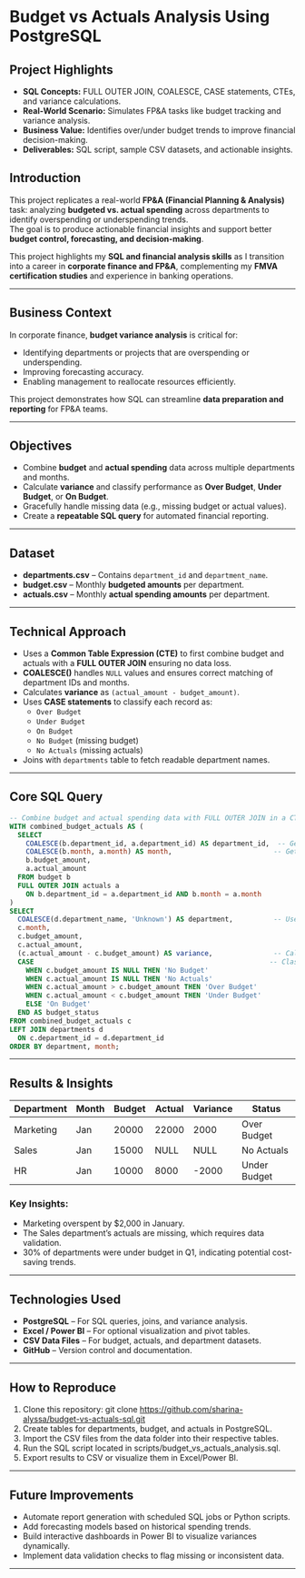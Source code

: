 # Budget vs Actuals Analysis Using PostgreSQL

## Project Highlights 
- **SQL Concepts:** FULL OUTER JOIN, COALESCE, CASE statements, CTEs, and variance calculations.  
- **Real-World Scenario:** Simulates FP&A tasks like budget tracking and variance analysis.  
- **Business Value:** Identifies over/under budget trends to improve financial decision-making.  
- **Deliverables:** SQL script, sample CSV datasets, and actionable insights.

## Introduction
This project replicates a real-world **FP&A (Financial Planning & Analysis)** task: analyzing **budgeted vs. actual spending** across departments to identify overspending or underspending trends.  
The goal is to produce actionable financial insights and support better **budget control, forecasting, and decision-making**.  

This project highlights my **SQL and financial analysis skills** as I transition into a career in **corporate finance and FP&A**, complementing my **FMVA certification studies** and experience in banking operations.

---

## Business Context
In corporate finance, **budget variance analysis** is critical for:
- Identifying departments or projects that are overspending or underspending.
- Improving forecasting accuracy.
- Enabling management to reallocate resources efficiently.
  
This project demonstrates how SQL can streamline **data preparation and reporting** for FP&A teams.

---

## Objectives
- Combine **budget** and **actual spending** data across multiple departments and months.
- Calculate **variance** and classify performance as **Over Budget**, **Under Budget**, or **On Budget**.
- Gracefully handle missing data (e.g., missing budget or actual values).
- Create a **repeatable SQL query** for automated financial reporting.

---

## Dataset
- **departments.csv** – Contains `department_id` and `department_name`.
- **budget.csv** – Monthly **budgeted amounts** per department.
- **actuals.csv** – Monthly **actual spending amounts** per department.

---

## Technical Approach
- Uses a **Common Table Expression (CTE)** to first combine budget and actuals with a **FULL OUTER JOIN** ensuring no data loss.
- **COALESCE()** handles `NULL` values and ensures correct matching of department IDs and months.
- Calculates **variance** as `(actual_amount - budget_amount)`.
- Uses **CASE statements** to classify each record as:
  - `Over Budget`
  - `Under Budget`
  - `On Budget`
  - `No Budget` (missing budget)
  - `No Actuals` (missing actuals)
- Joins with `departments` table to fetch readable department names.

---

## Core SQL Query

```sql
-- Combine budget and actual spending data with FULL OUTER JOIN in a CTE
WITH combined_budget_actuals AS (
  SELECT
    COALESCE(b.department_id, a.department_id) AS department_id,  -- Get department_id from either table
    COALESCE(b.month, a.month) AS month,                         -- Get month from either table
    b.budget_amount,
    a.actual_amount
  FROM budget b
  FULL OUTER JOIN actuals a
    ON b.department_id = a.department_id AND b.month = a.month
)
SELECT
  COALESCE(d.department_name, 'Unknown') AS department,          -- Use department name or default 'Unknown'
  c.month,
  c.budget_amount,
  c.actual_amount,
  (c.actual_amount - c.budget_amount) AS variance,               -- Calculate variance
  CASE                                                          -- Classify budget status
    WHEN c.budget_amount IS NULL THEN 'No Budget'
    WHEN c.actual_amount IS NULL THEN 'No Actuals'
    WHEN c.actual_amount > c.budget_amount THEN 'Over Budget'
    WHEN c.actual_amount < c.budget_amount THEN 'Under Budget'
    ELSE 'On Budget'
  END AS budget_status
FROM combined_budget_actuals c
LEFT JOIN departments d
  ON c.department_id = d.department_id
ORDER BY department, month;

```
---

## Results & Insights

| Department | Month | Budget | Actual | Variance | Status       |
|------------|-------|--------|--------|----------|--------------|
| Marketing  | Jan   | 20000  | 22000  | 2000     | Over Budget  |
| Sales      | Jan   | 15000  | NULL   | NULL     | No Actuals   |
| HR         | Jan   | 10000  | 8000   | -2000    | Under Budget |

### Key Insights:
- Marketing overspent by $2,000 in January.  
- The Sales department’s actuals are missing, which requires data validation.  
- 30% of departments were under budget in Q1, indicating potential cost-saving trends.

---

## Technologies Used

- **PostgreSQL** – For SQL queries, joins, and variance analysis.  
- **Excel / Power BI** – For optional visualization and pivot tables.  
- **CSV Data Files** – For budget, actuals, and department datasets.  
- **GitHub** – Version control and documentation.

---

## How to Reproduce

1. Clone this repository:
   git clone https://github.com/sharina-alyssa/budget-vs-actuals-sql.git
2. Create tables for departments, budget, and actuals in PostgreSQL.
3. Import the CSV files from the data folder into their respective tables.
4. Run the SQL script located in scripts/budget_vs_actuals_analysis.sql.
5. Export results to CSV or visualize them in Excel/Power BI.

---

## Future Improvements 

- Automate report generation with scheduled SQL jobs or Python scripts.
- Add forecasting models based on historical spending trends.
- Build interactive dashboards in Power BI to visualize variances dynamically.
- Implement data validation checks to flag missing or inconsistent data.

---

